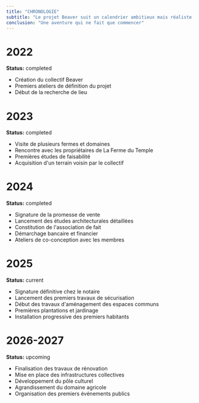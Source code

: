 ```yaml
---
title: "CHRONOLOGIE"
subtitle: "Le projet Beaver suit un calendrier ambitieux mais réaliste, ponctué d'étapes importantes pour transformer cette vision en réalité concrète."
conclusion: "Une aventure qui ne fait que commencer"
---
```


# 2022

**Status:** completed

- Création du collectif Beaver
- Premiers ateliers de définition du projet
- Début de la recherche de lieu

# 2023

**Status:** completed

- Visite de plusieurs fermes et domaines
- Rencontre avec les propriétaires de La Ferme du Temple
- Premières études de faisabilité
- Acquisition d'un terrain voisin par le collectif

# 2024

**Status:** completed

- Signature de la promesse de vente
- Lancement des études architecturales détaillées
- Constitution de l'association de fait
- Démarchage bancaire et financier
- Ateliers de co-conception avec les membres

# 2025

**Status:** current

- Signature définitive chez le notaire
- Lancement des premiers travaux de sécurisation
- Début des travaux d'aménagement des espaces communs
- Premières plantations et jardinage
- Installation progressive des premiers habitants

# 2026-2027

**Status:** upcoming

- Finalisation des travaux de rénovation
- Mise en place des infrastructures collectives
- Développement du pôle culturel
- Agrandissement du domaine agricole
- Organisation des premiers événements publics
